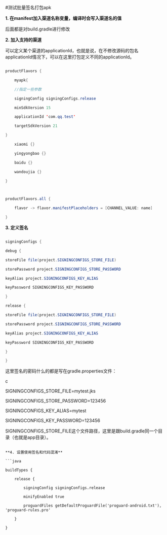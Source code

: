 #测试批量签名打包apk

**1. 在manifest加入渠道名称变量，编译时会写入渠道名的值**

<meta-data android:value="${CHANNEL_VALUE}" android:name="CHANNEL"/>

后面都是对build.gradle进行修改

**2. 加入支持的渠道**

可以定义某个渠道的applicationId，也就是说，在不修改源码的包名applicationId情况下，可以在这里打包定义不同的applicationId。


```java

productFlavors {

    myapk{

    //指定一些参数

    signingConfig signingConfigs.release

    minSdkVersion 15

    applicationId 'com.qq.test'

    targetSdkVersion 21

}

    xiaomi {}

    yingyongbao {}

    baidu {}

    wandoujia {}

}



productFlavors.all {

    flavor -> flavor.manifestPlaceholders = [CHANNEL_VALUE: name]

}

```


**3. 定义签名**

```java

signingConfigs {

debug {

storeFile file(project.SIGNINGCONFIGS_STORE_FILE)

storePassword project.SIGNINGCONFIGS_STORE_PASSWORD

keyAlias project.SIGNINGCONFIGS_KEY_ALIAS

keyPassword SIGNINGCONFIGS_KEY_PASSWORD

}

release {

storeFile file(project.SIGNINGCONFIGS_STORE_FILE)

storePassword project.SIGNINGCONFIGS_STORE_PASSWORD

keyAlias project.SIGNINGCONFIGS_KEY_ALIAS

keyPassword SIGNINGCONFIGS_KEY_PASSWORD

}

}
```

这里签名的密码什么的都是写在gradle.properties文件：

c

SIGNINGCONFIGS_STORE_FILE=mytest.jks

SIGNINGCONFIGS_STORE_PASSWORD=123456

SIGNINGCONFIGS_KEY_ALIAS=mytest

SIGNINGCONFIGS_KEY_PASSWORD=123456

SIGNINGCONFIGS_STORE_FILE这个文件路径，这里是跟build.gradle同一个目录（也就是app目录）。

```

**4. 设置使用签名和代码混淆**

```java

buildTypes {

    release {

        signingConfig signingConfigs.release

        minifyEnabled true

        proguardFiles getDefaultProguardFile('proguard-android.txt'), 'proguard-rules.pro'

    }

}

```





